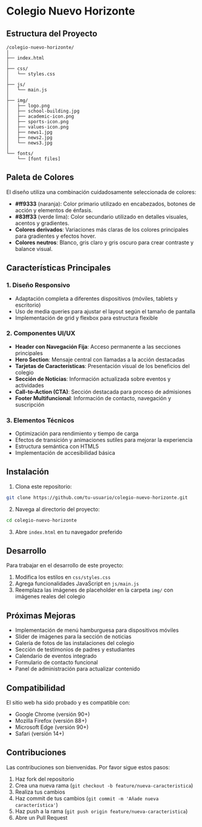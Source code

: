 # Colegio Nuevo Horizonte

## Estructura del Proyecto

```
/colegio-nuevo-horizonte/
│
├── index.html
│
├── css/
│   └── styles.css
│
├── js/
│   └── main.js
│
├── img/
│   ├── logo.png
│   ├── school-building.jpg
│   ├── academic-icon.png
│   ├── sports-icon.png
│   ├── values-icon.png
│   ├── news1.jpg
│   ├── news2.jpg
│   └── news3.jpg
│
└── fonts/
    └── [font files]
```

## Paleta de Colores

El diseño utiliza una combinación cuidadosamente seleccionada de colores:
* **#ff9333** (naranja): Color primario utilizado en encabezados, botones de acción y elementos de énfasis.
* **#83ff33** (verde lima): Color secundario utilizado en detalles visuales, acentos y gradientes.
* **Colores derivados**: Variaciones más claras de los colores principales para gradientes y efectos hover.
* **Colores neutros**: Blanco, gris claro y gris oscuro para crear contraste y balance visual.

## Características Principales

### 1. Diseño Responsivo
* Adaptación completa a diferentes dispositivos (móviles, tablets y escritorio)
* Uso de media queries para ajustar el layout según el tamaño de pantalla
* Implementación de grid y flexbox para estructura flexible

### 2. Componentes UI/UX
* **Header con Navegación Fija**: Acceso permanente a las secciones principales
* **Hero Section**: Mensaje central con llamadas a la acción destacadas
* **Tarjetas de Características**: Presentación visual de los beneficios del colegio
* **Sección de Noticias**: Información actualizada sobre eventos y actividades
* **Call-to-Action (CTA)**: Sección destacada para proceso de admisiones
* **Footer Multifuncional**: Información de contacto, navegación y suscripción

### 3. Elementos Técnicos
* Optimización para rendimiento y tiempo de carga
* Efectos de transición y animaciones sutiles para mejorar la experiencia
* Estructura semántica con HTML5
* Implementación de accesibilidad básica

## Instalación

1. Clona este repositorio:
```bash
git clone https://github.com/tu-usuario/colegio-nuevo-horizonte.git
```

2. Navega al directorio del proyecto:
```bash
cd colegio-nuevo-horizonte
```

3. Abre `index.html` en tu navegador preferido

## Desarrollo

Para trabajar en el desarrollo de este proyecto:
1. Modifica los estilos en `css/styles.css`
2. Agrega funcionalidades JavaScript en `js/main.js`
3. Reemplaza las imágenes de placeholder en la carpeta `img/` con imágenes reales del colegio

## Próximas Mejoras

* Implementación de menú hamburguesa para dispositivos móviles
* Slider de imágenes para la sección de noticias
* Galería de fotos de las instalaciones del colegio
* Sección de testimonios de padres y estudiantes
* Calendario de eventos integrado
* Formulario de contacto funcional
* Panel de administración para actualizar contenido

## Compatibilidad

El sitio web ha sido probado y es compatible con:
* Google Chrome (versión 90+)
* Mozilla Firefox (versión 88+)
* Microsoft Edge (versión 90+)
* Safari (versión 14+)

## Contribuciones

Las contribuciones son bienvenidas. Por favor sigue estos pasos:
1. Haz fork del repositorio
2. Crea una nueva rama (`git checkout -b feature/nueva-caracteristica`)
3. Realiza tus cambios
4. Haz commit de tus cambios (`git commit -m 'Añade nueva característica'`)
5. Haz push a la rama (`git push origin feature/nueva-caracteristica`)
6. Abre un Pull Request
